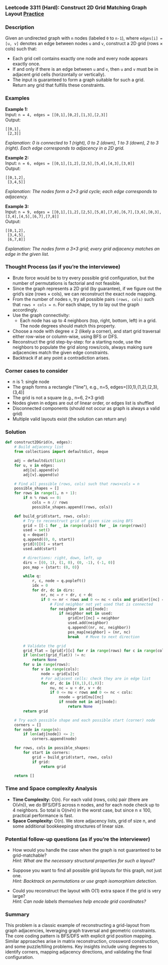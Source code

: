 ### Leetcode 3311 (Hard): Construct 2D Grid Matching Graph Layout [Practice](https://leetcode.com/problems/construct-2d-grid-matching-graph-layout)

### Description  
Given an undirected graph with `n` nodes (labeled `0` to `n-1`), where `edges[i] = [u, v]` denotes an edge between nodes `u` and `v`, construct a 2D grid (rows × cols) such that:  
- Each grid cell contains exactly one node and every node appears exactly once.  
- If and only if there is an edge between `u` and `v`, then `u` and `v` must be in adjacent grid cells (horizontally or vertically).  
- The input is guaranteed to form a graph suitable for such a grid.  
Return any grid that fulfills these constraints.

### Examples  

**Example 1:**  
Input: `n = 4, edges = [[0,1],[0,2],[1,3],[2,3]]`  
Output:  
```
[[0,1],
 [2,3]]
```  
*Explanation: 0 is connected to 1 (right), 0 to 2 (down), 1 to 3 (down), 2 to 3 (right). Each edge corresponds to adjacency in a 2D grid.*

**Example 2:**  
Input: `n = 6, edges = [[0,1],[1,2],[2,5],[5,4],[4,3],[3,0]]`  
Output:  
```
[[0,1,2],
 [3,4,5]]
```  
*Explanation: The nodes form a 2×3 grid cycle; each edge corresponds to adjacency.*

**Example 3:**  
Input: `n = 9, edges = [[0,1],[1,2],[2,5],[5,8],[7,8],[6,7],[3,6],[0,3],[3,4],[4,5],[6,7],[7,8]]`  
Output:  
```
[[0,1,2],
 [3,4,5],
 [6,7,8]]
```  
*Explanation: The nodes form a 3×3 grid; every grid adjacency matches an edge in the given list.*

### Thought Process (as if you’re the interviewee)  
- Brute force would be to try every possible grid configuration, but the number of permutations is factorial and not feasible.
- Since the graph represents a 2D grid (by guarantee), if we figure out the grid’s size (rows × cols), we can reconstruct the exact node mapping.
- From the number of nodes `n`, try all possible pairs `(rows, cols)` such that `rows × cols = n`. For each shape, try to lay out the graph accordingly.
- Use the graph connectivity:  
  - Each node has up to 4 neighbors (top, right, bottom, left) in a grid. The node degrees should match this property.
- Choose a node with degree ≤ 2 (likely a corner), and start grid traversal either row-wise or column-wise, using BFS or DFS.
- Reconstruct the grid step-by-step: for a starting node, use the neighbors to populate the grid along rows/cols, always making sure adjacencies match the given edge constraints.
- Backtrack if at any point a contradiction arises.

### Corner cases to consider  
- n is 1: single node
- The graph forms a rectangle ("line"), e.g., n=5, edges=[(0,1),(1,2),(2,3),(3,4)]
- The grid is not a square (e.g., n=6, 2×3 grid)
- Nodes given in edges are out of linear order, or edges list is shuffled
- Disconnected components (should not occur as graph is always a valid grid)
- Multiple valid layouts exist (the solution can return any)

### Solution

```python
def construct2DGrid(n, edges):
    # Build adjacency list
    from collections import defaultdict, deque

    adj = defaultdict(list)
    for u, v in edges:
        adj[u].append(v)
        adj[v].append(u)

    # Find all possible (rows, cols) such that rows×cols = n
    possible_shapes = []
    for rows in range(1, n + 1):
        if n % rows == 0:
            cols = n // rows
            possible_shapes.append((rows, cols))

    def build_grid(start, rows, cols):
        # Try to reconstruct grid of given size using BFS
        grid = [[-1 for _ in range(cols)] for _ in range(rows)]
        used = set()
        q = deque()
        q.append((0, 0, start))
        grid[0][0] = start
        used.add(start)

        # directions: right, down, left, up
        dirs = [(0, 1), (1, 0), (0, -1), (-1, 0)]
        pos_map = {start: (0, 0)}

        while q:
            r, c, node = q.popleft()
            idx = 0
            for dr, dc in dirs:
                nr, nc = r + dr, c + dc
                if 0 <= nr < rows and 0 <= nc < cols and grid[nr][nc] == -1:
                    # Find neighbor not yet used that is connected
                    for neighbor in adj[node]:
                        if neighbor not in used:
                            grid[nr][nc] = neighbor
                            used.add(neighbor)
                            q.append((nr, nc, neighbor))
                            pos_map[neighbor] = (nr, nc)
                            break   # Move to next direction

        # Validate the grid
        grid_flat = [grid[r][c] for r in range(rows) for c in range(cols)]
        if len(set(grid_flat)) != n:
            return None
        for u in range(rows):
            for v in range(cols):
                node = grid[u][v]
                # For adjacent cells: check they are in edge list
                for dr, dc in [(0,1),(1,0)]:
                    nu, nc = u + dr, v + dc
                    if 0 <= nu < rows and 0 <= nc < cols:
                        nnode = grid[nu][nc]
                        if nnode not in adj[node]:
                            return None
        return grid

    # Try each possible shape and each possible start (corner) node
    corners = []
    for node in range(n):
        if len(adj[node]) <= 2:
            corners.append(node)

    for rows, cols in possible_shapes:
        for start in corners:
            grid = build_grid(start, rows, cols)
            if grid:
                return grid

    return []

```

### Time and Space complexity Analysis  

- **Time Complexity:** O(n). For each valid (rows, cols) pair (there are O(√n)), we do BFS/DFS across n nodes, and for each node check up to 4 neighbors. So total is O(n√n) in the worst case, but since n ≤ 100, practical performance is fast.
- **Space Complexity:** O(n). We store adjacency lists, grid of size n, and some additional bookkeeping structures of linear size.

### Potential follow-up questions (as if you’re the interviewer)  

- How would you handle the case when the graph is not guaranteed to be grid-matchable?  
  *Hint: What are the necessary structural properties for such a layout?*

- Suppose you want to find all possible grid layouts for this graph, not just one.  
  *Hint: Backtrack on permutations or use graph isomorphism detection.*

- Could you reconstruct the layout with O(1) extra space if the grid is very large?  
  *Hint: Can node labels themselves help encode grid coordinates?*

### Summary
This problem is a classic example of reconstructing a grid-layout from graph adjacencies, leveraging graph traversal and geometric constraints. The core coding pattern is BFS/DFS with explicit grid position mapping. Similar approaches arise in matrix reconstruction, crossword construction, and some puzzle/tiling problems. Key insights include using degrees to identify corners, mapping adjacency directions, and validating the final configuration.